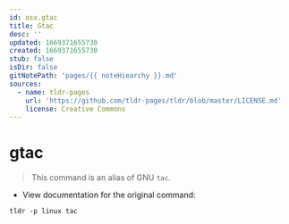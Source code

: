 ```yaml
---
id: osx.gtac
title: Gtac
desc: ''
updated: 1669371655730
created: 1669371655730
stub: false
isDir: false
gitNotePath: 'pages/{{ noteHiearchy }}.md'
sources:
  - name: tldr-pages
    url: 'https://github.com/tldr-pages/tldr/blob/master/LICENSE.md'
    license: Creative Commons
---
```

# gtac

> This command is an alias of GNU `tac`.

- View documentation for the original command:

`tldr -p linux tac`


